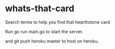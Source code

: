 # whats-that-card
Search terms to help you find that hearthstone card

Run
	go run main.go
to start the server.

and
	git push heroku master
to host on heroku.
